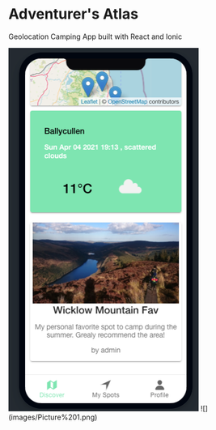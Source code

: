 # Adventurer's Atlas

Geolocation Camping App built with React and Ionic

<img src="images/Picture%201.png" height="50%">
![](images/Picture%201.png)
